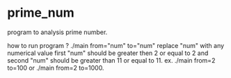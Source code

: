 # prime_num
program to analysis prime number.

how to run program ?
./main from="num" to="num"
replace "num" with any numerical value first "num" should be greater then 2 or equal to 2 
and second "num" should be greater than 11 or equal to 11.
ex. ./main from=2 to=100 or ./main from=2 to=1000.
